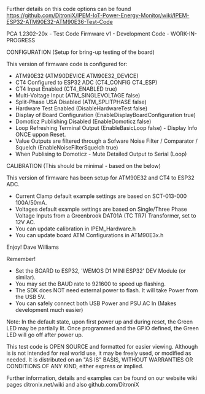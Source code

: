 Further details on this code options can be found https://github.com/DitroniX/IPEM-IoT-Power-Energy-Monitor/wiki/IPEM-ESP32-ATM90E32-ATM90E36-Test-Code

  PCA 1.2302-20x - Test Code Firmware v1 - Development Code - WORK-IN-PROGRESS
  
  CONFIGURATION (Setup for bring-up testing of the board)

  This version of firmware code is configured for:
  * ATM90E32 (ATM90DEVICE ATM90E32_DEVICE)
  * CT4 Configured to ESP32 ADC (CT4_CONFIG CT4_ESP)
  * CT4 Input Enabled (CT4_ENABLED true)
  * Multi-Voltage Input (ATM_SINGLEVOLTAGE false)
  * Split-Phase USA Disabled (ATM_SPLITPHASE false)
  * Hardware Test Enabled (DisableHardwareTest false)
  * Display of Board Configuration (EnableDisplayBoardConfiguration true)
  * Domoticz Publishing Disabled (EnableDomoticz false)
  * Loop Refreshing Terminal Output (EnableBasicLoop false) - Display Info ONCE uppon Reset.
  * Value Outputs are filtered through a Sofware Noise Filter / Comparator / Squelch (EnableNoiseFilterSquelch true)
  * When Publising to Domoticz - Mute Detailed Output to Serial (Loop)

  CALIBRATION (This should be minimal - based on the below)

  This version of firmware has been setup for ATM90E32 and CT4 to ESP32 ADC.
  * Current Clamp default example settings are based on SCT-013-000 100A/50mA.
  * Voltages default example settings are based on Single/Three Phase Voltage Inputs from a Greenbrook DAT01A (TC TR7) Transformer, set to 12V AC.
  * You can update calibration in IPEM_Hardware.h
  * You can update board ATM Configurations in ATM90E3x.h

  Enjoy!  Dave Williams

  Remember!
  * Set the BOARD to ESP32, 'WEMOS D1 MINI ESP32' DEV Module (or similar).
  * You may set the BAUD rate to 921600 to speed up flashing.
  * The SDK does NOT need external power to flash.  It will take Power from the USB 5V.
  * You can safely connect both USB Power and PSU AC In (Makes development much easier)

  Note: In the default state, upon first power up and during reset, the Green LED may be partially lit. Once programmed and the GPIO defined, the Green LED will go off after power up.

  This test code is OPEN SOURCE and formatted for easier viewing.  Although is is not intended for real world use, it may be freely used, or modified as needed.
  It is distributed on an "AS IS" BASIS, WITHOUT WARRANTIES OR CONDITIONS OF ANY KIND, either express or implied.

  Further information, details and examples can be found on our website wiki pages ditronix.net/wiki and also github.com/DitroniX
